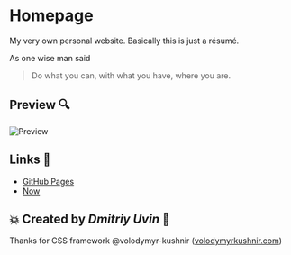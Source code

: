 # Homepage
My very own personal website. Basically this is just a résumé.

As one wise man said
>Do what you can, with what you have, where you are.

## Preview :mag:
![Preview](https://github.com/dmitriy-sanders/homepage/raw/develop/assets/images/preview.png)

## Links :electric_plug:
- [GitHub Pages](https://dmitriy-sanders.github.io/homepage/)
- [Now](https://homepage-183yitqnn.now.sh/)

## :boom: Created by *Dmitriy Uvin* :rocket:

Thanks for CSS framework @volodymyr-kushnir ([volodymyrkushnir.com](https://volodymyrkushnir.com/))
